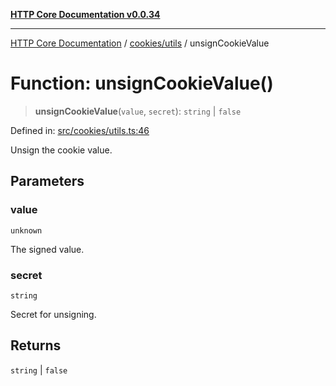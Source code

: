 [**HTTP Core Documentation v0.0.34**](../../../README.md)

***

[HTTP Core Documentation](../../../modules.md) / [cookies/utils](../README.md) / unsignCookieValue

# Function: unsignCookieValue()

> **unsignCookieValue**(`value`, `secret`): `string` \| `false`

Defined in: [src/cookies/utils.ts:46](https://github.com/stonemjs/http-core/blob/424f80742be298e137f118c0e2e80266a8a78f3c/src/cookies/utils.ts#L46)

Unsign the cookie value.

## Parameters

### value

`unknown`

The signed value.

### secret

`string`

Secret for unsigning.

## Returns

`string` \| `false`
